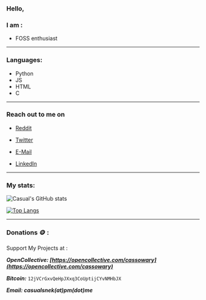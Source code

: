 ### Hello,

### I am :
- FOSS enthusiast

---

### Languages:
- Python
- JS
- HTML
- C

---

### Reach out to me on
- [Reddit](https://reddit.com/u/casualsnek)

- [Twitter](https://twitter.com/casualsnek_)

- [E-Mail](mailto://casualsnek@pm.me)

- [LinkedIn](https://www.linkedin.com/in/casualsnek/) 

---

### My stats:
![Casual's GitHub stats](https://github-readme-stats.vercel.app/api?username=casualsnek&count_private=true&theme=dracula)

[![Top Langs](https://github-readme-stats.vercel.app/api/top-langs/?username=casualsnek&count_private=true&layout=compact)](https://github.com/anuraghazra/github-readme-stats)

---

### Donations 🪙 :
Support My Projects at :

***OpenCollective: [https://opencollective.com/cassowary](https://opencollective.com/cassowary)***

***Bitcoin:*** ```12jVCrGxvQeHpJXxq3CoUptijCYvNMHbJX```


***Email: casualsnek(at)pm(dot)me***
